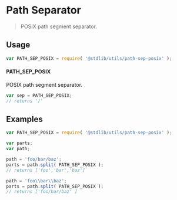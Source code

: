 # Path Separator

> POSIX path segment separator.


<!-- <usage> -->

## Usage

``` javascript
var PATH_SEP_POSIX = require( '@stdlib/utils/path-sep-posix' );
```

#### PATH_SEP_POSIX

POSIX path segment separator.

``` javascript
var sep = PATH_SEP_POSIX;
// returns '/'
```

<!-- </usage> -->


<!-- <examples> -->

## Examples

``` javascript
var PATH_SEP_POSIX = require( '@stdlib/utils/path-sep-posix' );

var parts;
var path;

path = 'foo/bar/baz';
parts = path.split( PATH_SEP_POSIX );
// returns ['foo','bar','baz']

path = 'foo\\bar\\baz';
parts = path.split( PATH_SEP_POSIX );
// returns ['foo/bar/baz' ]
```

<!-- </examples> -->

<!-- <links> -->

<!-- </links> -->
